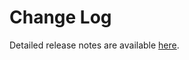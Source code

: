 # Change Log

Detailed release notes are available [here](https://github.com/dsyx/number-literal/releases).